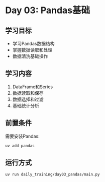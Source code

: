 # Day 03: Pandas基础

## 学习目标
- 学习Pandas数据结构
- 掌握数据读取和处理
- 数据清洗基础操作

## 学习内容
1. DataFrame和Series
2. 数据读取和保存
3. 数据选择和过滤
4. 基础统计分析

## 前置条件
需要安装Pandas:
```bash
uv add pandas
```

## 运行方式
```bash
uv run daily_training/day03_pandas/main.py
```
